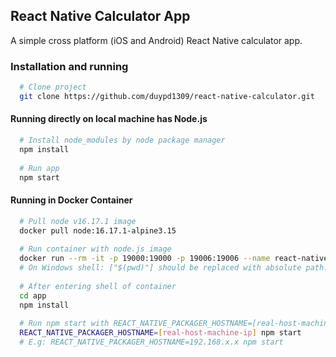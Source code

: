 ## React Native Calculator App 
A simple cross platform (iOS and Android) React Native calculator app.

### Installation and running
```bash
  # Clone project
  git clone https://github.com/duypd1309/react-native-calculator.git
```
#### Running directly on local machine has Node.js 
```bash
  # Install node_modules by node package manager
  npm install
  
  # Run app
  npm start
```

#### Running in Docker Container
```bash
  # Pull node v16.17.1 image
  docker pull node:16.17.1-alpine3.15
  
  # Run container with node.js image
  docker run --rm -it -p 19000:19000 -p 19006:19006 --name react-native -v "$(pwd)":/app node:16.17-alpine3.15 sh
  # On Windows shell: ["$(pwd)"] should be replaced with absolute path. E.g: //c/react-native-calculator 
  
  # After entering shell of container
  cd app
  npm install
  
  # Run npm start with REACT_NATIVE_PACKAGER_HOSTNAME=[real-host-machine-ip]
  REACT_NATIVE_PACKAGER_HOSTNAME=[real-host-machine-ip] npm start
  # E.g: REACT_NATIVE_PACKAGER_HOSTNAME=192.168.x.x npm start



